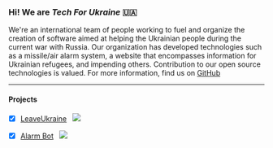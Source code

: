 ### Hi! We are _Tech For Ukraine_ :ukraine:
We're an international team of people working to fuel and organize the creation of software aimed at helping the Ukrainian people during the current war with Russia. Our organization has developed technologies such as a missile/air alarm system, a website that encompasses information for Ukrainian refugees, and impending others. Contribution to our open source technologies is valued. For more information, find us on [GitHub](https://github.com/Ukraine-Relief-Efforts)

---

#### Projects
- [x] [LeaveUkraine](https://leaveukraine.com) &nbsp; ![](https://img.shields.io/github/issues/Ukraine-Relief-Efforts/ukraine-info-guide?style=plastic)
- [x] [Alarm Bot](https://github.com/Ukraine-Relief-Efforts/AlarmBot) &nbsp; ![](https://img.shields.io/github/issues/Ukraine-Relief-Efforts/AlarmBot)

